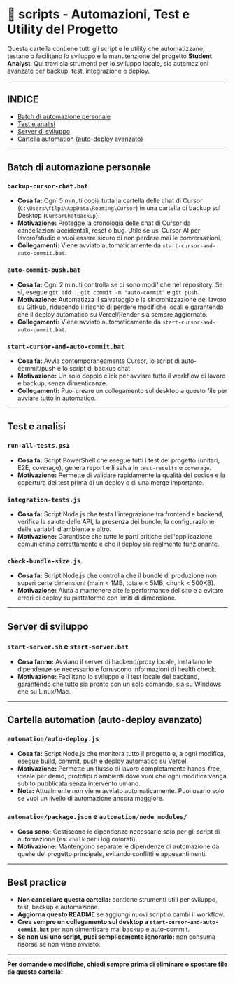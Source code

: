 # 📂 scripts - Automazioni, Test e Utility del Progetto

Questa cartella contiene tutti gli script e le utility che automatizzano, testano o facilitano lo sviluppo e la manutenzione del progetto **Student Analyst**. Qui trovi sia strumenti per lo sviluppo locale, sia automazioni avanzate per backup, test, integrazione e deploy.

---

## INDICE

- [Batch di automazione personale](#batch-di-automazione-personale)
- [Test e analisi](#test-e-analisi)
- [Server di sviluppo](#server-di-sviluppo)
- [Cartella automation (auto-deploy avanzato)](#cartella-automation-auto-deploy-avanzato)

---

## Batch di automazione personale

### `backup-cursor-chat.bat`

- **Cosa fa:** Ogni 5 minuti copia tutta la cartella delle chat di Cursor (`C:\Users\filpi\AppData\Roaming\Cursor`) in una cartella di backup sul Desktop (`CursorChatBackup`).
- **Motivazione:** Protegge la cronologia delle chat di Cursor da cancellazioni accidentali, reset o bug. Utile se usi Cursor AI per lavoro/studio e vuoi essere sicuro di non perdere mai le conversazioni.
- **Collegamenti:** Viene avviato automaticamente da `start-cursor-and-auto-commit.bat`.

### `auto-commit-push.bat`

- **Cosa fa:** Ogni 2 minuti controlla se ci sono modifiche nel repository. Se sì, esegue `git add .`, `git commit -m "auto-commit"` e `git push`.
- **Motivazione:** Automatizza il salvataggio e la sincronizzazione del lavoro su GitHub, riducendo il rischio di perdere modifiche locali e garantendo che il deploy automatico su Vercel/Render sia sempre aggiornato.
- **Collegamenti:** Viene avviato automaticamente da `start-cursor-and-auto-commit.bat`.

### `start-cursor-and-auto-commit.bat`

- **Cosa fa:** Avvia contemporaneamente Cursor, lo script di auto-commit/push e lo script di backup chat.
- **Motivazione:** Un solo doppio click per avviare tutto il workflow di lavoro e backup, senza dimenticanze.
- **Collegamenti:** Puoi creare un collegamento sul desktop a questo file per avviare tutto in automatico.

---

## Test e analisi

### `run-all-tests.ps1`

- **Cosa fa:** Script PowerShell che esegue tutti i test del progetto (unitari, E2E, coverage), genera report e li salva in `test-results` e `coverage`.
- **Motivazione:** Permette di validare rapidamente la qualità del codice e la copertura dei test prima di un deploy o di una merge importante.

### `integration-tests.js`

- **Cosa fa:** Script Node.js che testa l'integrazione tra frontend e backend, verifica la salute delle API, la presenza dei bundle, la configurazione delle variabili d'ambiente e altro.
- **Motivazione:** Garantisce che tutte le parti critiche dell'applicazione comunichino correttamente e che il deploy sia realmente funzionante.

### `check-bundle-size.js`

- **Cosa fa:** Script Node.js che controlla che il bundle di produzione non superi certe dimensioni (main < 1MB, totale < 5MB, chunk < 500KB).
- **Motivazione:** Aiuta a mantenere alte le performance del sito e a evitare errori di deploy su piattaforme con limiti di dimensione.

---

## Server di sviluppo

### `start-server.sh` e `start-server.bat`

- **Cosa fanno:** Avviano il server di backend/proxy locale, installano le dipendenze se necessario e forniscono informazioni di health check.
- **Motivazione:** Facilitano lo sviluppo e il test locale del backend, garantendo che tutto sia pronto con un solo comando, sia su Windows che su Linux/Mac.

---

## Cartella automation (auto-deploy avanzato)

### `automation/auto-deploy.js`

- **Cosa fa:** Script Node.js che monitora tutto il progetto e, a ogni modifica, esegue build, commit, push e deploy automatico su Vercel.
- **Motivazione:** Permette un flusso di lavoro completamente hands-free, ideale per demo, prototipi o ambienti dove vuoi che ogni modifica venga subito pubblicata senza intervento umano.
- **Nota:** Attualmente non viene avviato automaticamente. Puoi usarlo solo se vuoi un livello di automazione ancora maggiore.

### `automation/package.json` e `automation/node_modules/`

- **Cosa sono:** Gestiscono le dipendenze necessarie solo per gli script di automazione (es: `chalk` per i log colorati).
- **Motivazione:** Mantengono separate le dipendenze di automazione da quelle del progetto principale, evitando conflitti e appesantimenti.

---

## Best practice

- **Non cancellare questa cartella:** contiene strumenti utili per sviluppo, test, backup e automazione.
- **Aggiorna questo README** se aggiungi nuovi script o cambi il workflow.
- **Crea sempre un collegamento sul desktop a `start-cursor-and-auto-commit.bat`** per non dimenticare mai backup e auto-commit.
- **Se non usi uno script, puoi semplicemente ignorarlo:** non consuma risorse se non viene avviato.

---

**Per domande o modifiche, chiedi sempre prima di eliminare o spostare file da questa cartella!**
